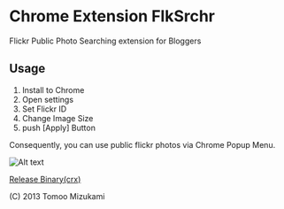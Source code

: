 # Chrome Extension FlkSrchr
Flickr Public Photo Searching extension for Bloggers

## Usage

1. Install to Chrome
2. Open settings
3. Set Flickr ID 
4. Change Image Size
5. push [Apply] Button

Consequently, you can use public flickr photos via Chrome Popup Menu.


![Alt text](http://farm6.static.flickr.com/5332/8913239452_6433d1608b_c.jpg)


[Release Binary(crx)](http://tg.tmiz.net/flckrSrchr/release/FlkSrchr.0.2.0.crx,v0.2.0)


(C) 2013 Tomoo Mizukami
